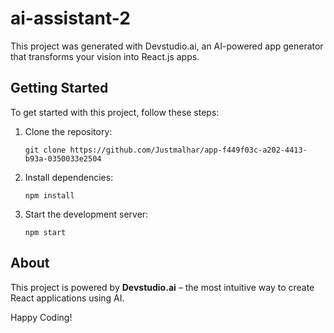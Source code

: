 
# ai-assistant-2
This project was generated with Devstudio.ai, an AI-powered app generator that transforms your vision into React.js apps.

## Getting Started
To get started with this project, follow these steps:

1. Clone the repository:
   ```
   git clone https://github.com/Justmalhar/app-f449f03c-a202-4413-b93a-0350033e2504
   ```

2. Install dependencies:
   ```
   npm install
   ```

3. Start the development server:
   ```
   npm start
   ```

## About
This project is powered by **Devstudio.ai** – the most intuitive way to create React applications using AI.

Happy Coding!
        